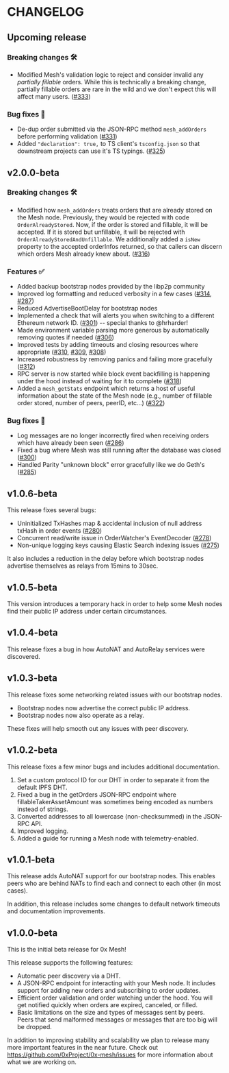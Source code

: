 # CHANGELOG

## Upcoming release

### Breaking changes 🛠 

- Modified Mesh's validation logic to reject and consider invalid any _partially fillable_ orders. While this is
  technically a breaking change, partially fillable orders are rare in the wild and we don't expect this will
  affect many users. ([#333](https://github.com/0xProject/0x-mesh/pull/333))

### Bug fixes 🐞 

- De-dup order submitted via the JSON-RPC method `mesh_addOrders` before performing validation ([#331](https://github.com/0xProject/0x-mesh/pull/331))
- Added `"declaration": true,` to TS client's `tsconfig.json` so that downstream projects can use it's TS typings. ([#325](https://github.com/0xProject/0x-mesh/pull/325))


## v2.0.0-beta

### Breaking changes 🛠 

- Modified how `mesh_addOrders` treats orders that are already stored on the Mesh node. Previously, they would be rejected with code `OrderAlreadyStored`. Now, if the order is stored and fillable, it will be accepted. If it is stored but unfillable, it will be rejected with `OrderAlreadyStoredAndUnfillable`. We additionally added a `isNew` property to the accepted orderInfos returned, so that callers can discern which orders Mesh already knew about. ([#316](https://github.com/0xProject/0x-mesh/pull/316))

### Features ✅ 

- Added backup bootstrap nodes provided by the libp2p community
- Improved log formatting and reduced verbosity in a few cases ([#314](https://github.com/0xProject/0x-mesh/pull/314), [#287](https://github.com/0xProject/0x-mesh/pull/287))
- Reduced AdvertiseBootDelay for bootstrap nodes
- Implemented a check that will alerts you when switching to a different Ethereum network ID. ([#301](https://github.com/0xProject/0x-mesh/pull/301)) -- special thanks to @hrharder!
- Made environment variable parsing more generous by automatically removing quotes if needed ([#306](https://github.com/0xProject/0x-mesh/pull/306))
- Improved tests by adding timeouts and closing resources where appropriate ([#310](https://github.com/0xProject/0x-mesh/pull/310), [#309](https://github.com/0xProject/0x-mesh/pull/309), [#308](https://github.com/0xProject/0x-mesh/pull/308))
- Increased robustness by removing panics and failing more gracefully ([#312](https://github.com/0xProject/0x-mesh/pull/312))
- RPC server is now started while block event backfilling is happening under the hood instead of waiting for it to complete ([#318](https://github.com/0xProject/0x-mesh/pull/318))
- Added a `mesh_getStats` endpoint which returns a host of useful information about the state of the Mesh node (e.g., number of fillable order stored, number of peers, peerID, etc...) ([#322](https://github.com/0xProject/0x-mesh/pull/322))

### Bug fixes 🐞 

- Log messages are no longer incorrectly fired when receiving orders which have already been seen ([#286](https://github.com/0xProject/0x-mesh/pull/286))
- Fixed a bug where Mesh was still running after the database was closed ([#300](https://github.com/0xProject/0x-mesh/pull/300))
- Handled Parity "unknown block" error gracefully like we do Geth's ([#285](https://github.com/0xProject/0x-mesh/pull/285))

## v1.0.6-beta

This release fixes several bugs:

- Uninitialized TxHashes map & accidental inclusion of null address txHash in order events ([#280](https://github.com/0xProject/0x-mesh/pull/280))
- Concurrent read/write issue in OrderWatcher's EventDecoder ([#278](https://github.com/0xProject/0x-mesh/issues/278))
- Non-unique logging keys causing Elastic Search indexing issues ([#275](https://github.com/0xProject/0x-mesh/pull/275))

It also includes a reduction in the delay before which bootstrap nodes advertise themselves as relays from 15mins to 30sec.

## v1.0.5-beta

This version introduces a temporary hack in order to help some Mesh nodes find their public IP address under certain circumstances.

## v1.0.4-beta

This release fixes a bug in how AutoNAT and AutoRelay services were discovered.

## v1.0.3-beta

This release fixes some networking related issues with our bootstrap nodes.

- Bootstrap nodes now advertise the correct public IP address.
- Bootstrap nodes now also operate as a relay.

These fixes will help smooth out any issues with peer discovery.

## v1.0.2-beta

This release fixes a few minor bugs and includes additional documentation.

1. Set a custom protocol ID for our DHT in order to separate it from the default IPFS DHT.
2. Fixed a bug in the getOrders JSON-RPC endpoint where fillableTakerAssetAmount was sometimes being encoded as numbers instead of strings.
3. Converted addresses to all lowercase (non-checksummed) in the JSON-RPC API.
4. Improved logging.
5. Added a guide for running a Mesh node with telemetry-enabled.


## v1.0.1-beta

This release adds AutoNAT support for our bootstrap nodes. This enables peers who are behind NATs to find each and connect to each other (in most cases).

In addition, this release includes some changes to default network timeouts and documentation improvements.

## v1.0.0-beta

This is the initial beta release for 0x Mesh!

This release supports the following features:

- Automatic peer discovery via a DHT.
- A JSON-RPC endpoint for interacting with your Mesh node. It includes support for adding new orders and subscribing to order updates.
- Efficient order validation and order watching under the hood. You will get notified quickly when orders are expired, canceled, or filled.
- Basic limitations on the size and types of messages sent by peers. Peers that send malformed messages or messages that are too big will be dropped.

In addition to improving stability and scalability we plan to release many more important features in the near future. Check out https://github.com/0xProject/0x-mesh/issues for more information about what we are working on.
